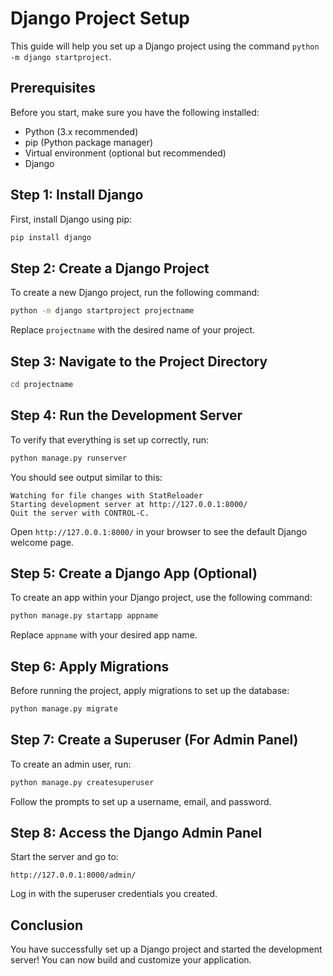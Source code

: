 # Django Project Setup

This guide will help you set up a Django project using the command `python -m django startproject`.

## Prerequisites

Before you start, make sure you have the following installed:
- Python (3.x recommended)
- pip (Python package manager)
- Virtual environment (optional but recommended)
- Django

## Step 1: Install Django

First, install Django using pip:

```bash
pip install django
```

## Step 2: Create a Django Project

To create a new Django project, run the following command:

```bash
python -m django startproject projectname
```

Replace `projectname` with the desired name of your project.

## Step 3: Navigate to the Project Directory

```bash
cd projectname
```

## Step 4: Run the Development Server

To verify that everything is set up correctly, run:

```bash
python manage.py runserver
```

You should see output similar to this:

```
Watching for file changes with StatReloader
Starting development server at http://127.0.0.1:8000/
Quit the server with CONTROL-C.
```

Open `http://127.0.0.1:8000/` in your browser to see the default Django welcome page.

## Step 5: Create a Django App (Optional)

To create an app within your Django project, use the following command:

```bash
python manage.py startapp appname
```

Replace `appname` with your desired app name.

## Step 6: Apply Migrations

Before running the project, apply migrations to set up the database:

```bash
python manage.py migrate
```

## Step 7: Create a Superuser (For Admin Panel)

To create an admin user, run:

```bash
python manage.py createsuperuser
```

Follow the prompts to set up a username, email, and password.

## Step 8: Access the Django Admin Panel

Start the server and go to:

```
http://127.0.0.1:8000/admin/
```

Log in with the superuser credentials you created.

## Conclusion

You have successfully set up a Django project and started the development server! You can now build and customize your application.

